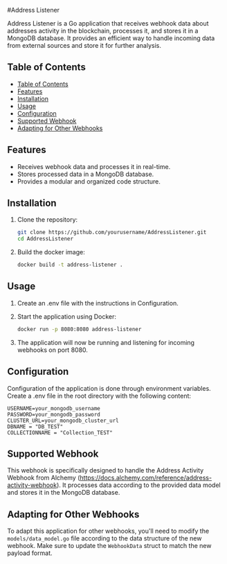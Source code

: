 #Address Listener

Address Listener is a Go application that receives webhook data about addresses activity in the blockchain, processes it, and stores it in a MongoDB database. It provides an efficient way to handle incoming data from external sources and store it for further analysis.

## Table of Contents

- [Table of Contents](#table-of-contents)
- [Features](#features)
- [Installation](#installation)
- [Usage](#usage)
- [Configuration](#configuration)
- [Supported Webhook](#supported-webhook)
- [Adapting for Other Webhooks](#adapting-for-other-webhooks)

## Features

- Receives webhook data and processes it in real-time.
- Stores processed data in a MongoDB database.
- Provides a modular and organized code structure.

## Installation

1. Clone the repository:

   ```bash
   git clone https://github.com/yourusername/AddressListener.git
   cd AddressListener

2. Build the docker image:

    ```bash
    docker build -t address-listener .

## Usage

1. Create an .env file with the instructions in Configuration.

2. Start the application using Docker:

    ```bash
    docker run -p 8080:8080 address-listener
    

3. The application will now be running and listening for incoming webhooks on port 8080.

## Configuration

Configuration of the application is done through environment variables. Create a .env file in the root directory with the following content:

    USERNAME=your_mongodb_username
    PASSWORD=your_mongodb_password
    CLUSTER_URL=your_mongodb_cluster_url
    DBNAME = "DB_TEST"
    COLLECTIONNAME = "Collection_TEST"

## Supported Webhook

This webhook is specifically designed to handle the Address Activity Webhook from Alchemy (https://docs.alchemy.com/reference/address-activity-webhook). It processes data according to the provided data model and stores it in the MongoDB database.

## Adapting for Other Webhooks

To adapt this application for other webhooks, you'll need to modify the `models/data_model.go` file according to the data structure of the new webhook. Make sure to update the `WebhookData` struct to match the new payload format.